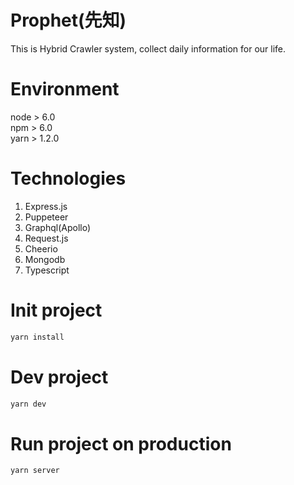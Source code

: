 # Prophet(先知)
This is Hybrid Crawler system, collect daily information for our life.

# Environment
node > 6.0<br/>
npm > 6.0<br/>
yarn > 1.2.0

# Technologies
1. Express.js
2. Puppeteer
3. Graphql(Apollo)
4. Request.js
5. Cheerio
6. Mongodb
7. Typescript

# Init project
```bash
yarn install
```

# Dev project
```bash
yarn dev
```

# Run project on production
```bash
yarn server
```